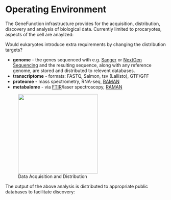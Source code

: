 # Operating Environment

The GeneFunction infrastructure provides for the acquisition, distribution, discovery and analysis of biological data.
Currently limited to procaryotes, aspects of the cell are anaylzed:

<aside class="issue" data-number="1" title="eukaryotes?">Would eukaryotes introduce extra requirements by changing the distribution targets?
</aside>

* **genome** - the genes sequenced with e.g. [Sanger](https://en.wikipedia.org/wiki/Sanger_sequencing) or [NextGen Sequencing](https://en.wikipedia.org/wiki/DNA_sequencing#Next-generation_methods) and the resulting sequence, along with any reference genome, are stored and distributed to relevent databases.
* **transcriptome** - formats: FASTQ, Salmon, tsv (Lallisto), GTF/GFF
* **proteome** - mass spectrometry, RNA-seq, [RAMAN](https://en.wikipedia.org/wiki/Raman_spectroscopy)
* **metabalome** - via [FTIR](https://en.wikipedia.org/wiki/Fourier-transform_infrared_spectroscopy)/laser spectroscopy, [RAMAN](https://en.wikipedia.org/wiki/Raman_spectroscopy)

<figure>
<img width="249" alt="" src="op-env.dia.png">
<figcaption>Data Acquisition and Distribution</figcaption>
</figure>

The output of the above analysis is distributed to appropriate public databases to facilitate discovery:

